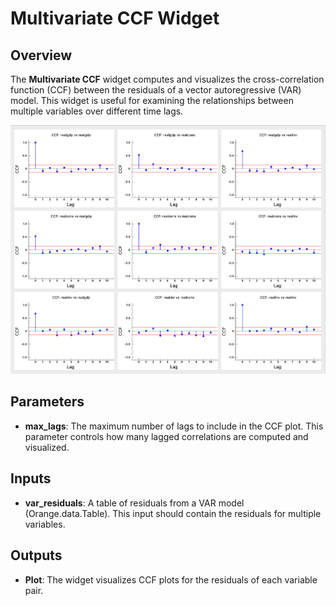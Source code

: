 # Multivariate CCF Widget

## Overview
The **Multivariate CCF** widget computes and visualizes the cross-correlation function (CCF) between the residuals of a vector autoregressive (VAR) model. This widget is useful for examining the relationships between multiple variables over different time lags.

![](../images/sankarsh-widgets/varccf/varccf.png)

## Parameters
- **max_lags**: The maximum number of lags to include in the CCF plot. This parameter controls how many lagged correlations are computed and visualized.

## Inputs
- **var_residuals**: A table of residuals from a VAR model (Orange.data.Table). This input should contain the residuals for multiple variables.

## Outputs
- **Plot**: The widget visualizes CCF plots for the residuals of each variable pair.

